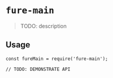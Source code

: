 # `fure-main`

> TODO: description

## Usage

```
const fureMain = require('fure-main');

// TODO: DEMONSTRATE API
```

